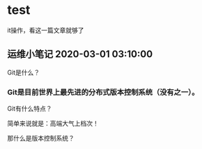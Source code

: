 # test
it操作，看这一篇文章就够了

## 运维小笔记 2020-03-01 03:10:00
Git是什么？

### Git是目前世界上最先进的分布式版本控制系统（没有之一）。

Git有什么特点？

简单来说就是：高端大气上档次！

那什么是版本控制系统？
